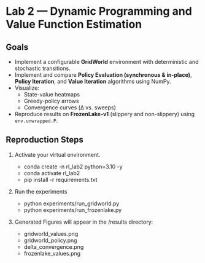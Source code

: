 # Lab 2 — Dynamic Programming and Value Function Estimation

## Goals
- Implement a configurable **GridWorld** environment with deterministic and stochastic transitions.
- Implement and compare **Policy Evaluation (synchronous & in-place)**, **Policy Iteration**, and **Value Iteration** algorithms using NumPy.
- Visualize:
  - State-value heatmaps
  - Greedy-policy arrows
  - Convergence curves (Δ vs. sweeps)
- Reproduce results on **FrozenLake-v1** (slippery and non-slippery) using `env.unwrapped.P`.

## Reproduction Steps
1. Activate your virtual environment.

   - conda create -n rl_lab2 python=3.10 -y
   - conda activate rl_lab2
   - pip install -r requirements.txt

2. Run the experiments

    - python experiments/run_gridworld.py
    - python experiments/run_frozenlake.py

3. Generated Figures will appear in the /results directory:

    - gridworld_values.png
    - gridworld_policy.png
    - delta_convergence.png
    - frozenlake_values.png

